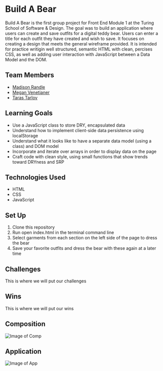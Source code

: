 # Build A Bear

Build A Bear is the first group project for Front End Module 1 at the Turing School of Software & Design. The goal was to build an application where users can create and save outfits for a digital teddy bear. Users can enter a title for each outfit they have created and wish to save. It focuses on creating a design that meets the general wireframe provided. It is intended for practice writigin well structured, semantic HTML with clean, percises CSS, as well as adding user interaction with JavaScript between a Data Model and the DOM.

## Team Members
* [Madison Randle](https://github.com/madisonrandle)
* [Megan Venetianer](https://github.com/megan-venetianer)
* [Taras Tarlov](https://github.com/ttarlov)

## Learning Goals
* Use a JavaScript class to store DRY, encapsulated data
* Understand how to implement client-side data persistence using localStorage
* Understand what it looks like to have a separate data model (using a class) and DOM model
* Incorporate and iterate over arrays in order to display data on the page
* Craft code with clean style, using small functions that show trends toward DRYness and SRP

## Technologies Used
* HTML
* CSS
* JavaScript

## Set Up
1. Clone this repository
2. Run open index.html in the terminal command line
3. Select garments from each section on the left side of the page to dress the bear
4. Save your favorite outfits and dress the bear with these again at a later time

## Challenges

This is where we will put our challenges

## Wins

This is where we will put our wins

## Composition

![Image of Comp](https://i.postimg.cc/90hKDwq5/Screen-Shot-2020-01-07-at-7-32-24-PM.png)

## Application

![Image of App](https://i.postimg.cc/sgX8Gr1X/Screen-Shot-2020-01-07-at-7-41-14-PM.png)
